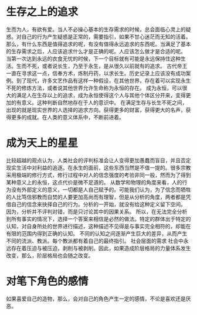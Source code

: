 # 生存之上的追求
生而为人，有欲有爱。当人不必操心基本的生存需求的时候，总会面临心灵上的疑惑。对自己的行为产生疑惑是正常的，需要指引，如果不甘心迷茫而无知的活着。
那么，有什么东西是值得追求的呢，有没有值得永远追求的东西呢。当满足了基本的生存需求之后，人应该追求什么才是正确的呢。人应该怎么做才是合适的呢。
当第一次达到永远的衣食无忧的时候，下一个目标就有可能是永远保持住这种生活。生而不死，或者说长生，乃至于永生，是从很久以前就有的追求。
古代帝王一直在寻求这一点，信奉方术，炼制丹药，以求长生。历史记录上应该没有成功案例。到了现代，许多文艺作品有这样一种假设，在其他世界，存在着可以实现永生不死的修炼方法，或者说其他世界允许生命称为永恒的存在。
成为永恒，可以很大的满足人在生存以上的追求，成为永恒使得这个人与其他个体区分开来，变得更加的有意义。这种判断自然地存在于人的意识中。
在满足生存与长生不死之间，出现的就是现实世界的人选择的追求方向。获得更多的财富，获得更大的名声，获得更多的成就。在人类的意义体系中，不断前进着。
# 成为天上的星星
比较超越的观点认为，人类社会的评判标准会让人变得更加愚蠢而盲目，并且否定现实生活中对利益的追逐。在永生的面前，这些东西当然是不值一提的。很多宗教采用极端的修行方式，修行过程中对人的信念强度的考验非同一般，然而为了得到某种意义上的永恒，这点代价是微不足道的。
从数学和物理的角度来看，人的行为没有外部定义的意义，一切都是人自己赋予的。可能我们认为，为了信念而牺牲的人比笃信邪教而自焚的人要更加高尚而有理智，但是从分析的角度，两者都是凭借自己的信念来抉择自己的行为。分析的一开始，就没有给这种定义留下空间。
因为，分析并不评判对错，而是只讨论其中的因果关系。
所以，在无法完全分析到所有事实的情况下，选择一个答案来相信是必然的做法。特定的群体出于特定的认知，对自身所处的世界进行描述，这种描述不见得是与事实完全相符的，却能在有限的范围内得到正确的认知。
不同的认知之间逐渐产生巨大的差异，从而产生不同的流派、教派。每个教派都有着自己的最终指引。
社会层面的需求
社会中永远存在着压迫与被压迫，剥削与被剥削。因此，如果造成阶层格局的力量体系发生改变，那么，阶层格局也会随之改变。

# 对笔下角色的感情
如果喜爱自己的造物，那么，会对自己的角色产生一定的感情，不论是喜欢还是厌恶。